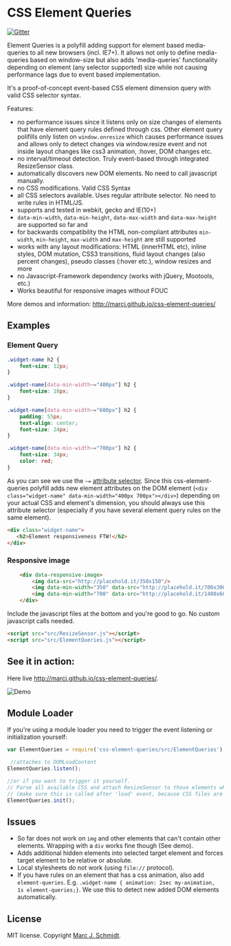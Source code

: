 # CSS Element Queries


[![Gitter](https://badges.gitter.im/Join%20Chat.svg)](https://gitter.im/marcj/css-element-queries?utm_source=badge&utm_medium=badge&utm_campaign=pr-badge)

Element Queries is a polyfill adding support for element based media-queries to all new browsers (incl. IE7+).
It allows not only to define media-queries based on window-size but also adds 'media-queries' functionality depending on element (any selector supported)
size while not causing performance lags due to event based implementation.

It's a proof-of-concept event-based CSS element dimension query with valid CSS selector syntax.

Features:

 - no performance issues since it listens only on size changes of elements that have element query rules defined through css. Other element query polifills only listen on `window.onresize` which causes performance issues and allows only to detect changes via window.resize event and not inside layout changes like css3 animation, :hover, DOM changes etc.
 - no interval/timeout detection. Truly event-based through integrated ResizeSensor class.
 - automatically discovers new DOM elements. No need to call javascript manually.
 - no CSS modifications. Valid CSS Syntax
 - all CSS selectors available. Uses regular attribute selector. No need to write rules in HTML/JS.
 - supports and tested in webkit, gecko and IE(10+)
 - `data-min-width`, `data-min-height`, `data-max-width` and `data-max-height` are supported so far and 
 - for backwards compatibility the HTML non-compliant attributes `min-width`, `min-height`, `max-width` and `max-height` are still supported
 - works with any layout modifications: HTML (innerHTML etc), inline styles, DOM mutation, CSS3 transitions, fluid layout changes (also percent changes), pseudo classes (:hover etc.), window resizes and more
 - no Javascript-Framework dependency (works with jQuery, Mootools, etc.)
 - Works beautiful for responsive images without FOUC

More demos and information: http://marcj.github.io/css-element-queries/

## Examples

### Element Query

```css
.widget-name h2 {
    font-size: 12px;
}

.widget-name[data-min-width~="400px"] h2 {
    font-size: 18px;
}

.widget-name[data-min-width~="600px"] h2 {
    padding: 55px;
    text-align: center;
    font-size: 24px;
}

.widget-name[data-min-width~="700px"] h2 {
    font-size: 34px;
    color: red;
}
```

As you can see we use the `~=` [attribute selector](https://developer.mozilla.org/en-US/docs/Web/CSS/Attribute_selectors).
Since this css-element-queries polyfill adds new element attributes on the DOM element
(`<div class="widget-name" data-min-width="400px 700px"></div>`) depending on your actual CSS and element's dimension,
you should always use this attribute selector (especially if you have several element query rules on the same element).

```html
<div class="widget-name">
   <h2>Element responsiveness FTW!</h2>
</div>
```

### Responsive image

```html
    <div data-responsive-image>
        <img data-src="http://placehold.it/350x150"/>   
        <img data-min-width="350" data-src="http://placehold.it/700x300"/>
        <img data-min-width="700" data-src="http://placehold.it/1400x600"/>
    </div>
```

Include the javascript files at the bottom and you're good to go. No custom javascript calls needed.

```html
<script src="src/ResizeSensor.js"></script>
<script src="src/ElementQueries.js"></script>
```

## See it in action:

Here live http://marcj.github.io/css-element-queries/.

![Demo](http://marcj.github.io/css-element-queries/images/css-element-queries-demo.gif)


## Module Loader

If you're using a module loader you need to trigger the event listening or initialization yourself:

```javascript
var ElementQueries = require('css-element-queries/src/ElementQueries');

 //attaches to DOMLoadContent
ElementQueries.listen();

//or if you want to trigger it yourself.
// Parse all available CSS and attach ResizeSensor to those elements which have rules attached
// (make sure this is called after 'load' event, because CSS files are not ready when domReady is fired.
ElementQueries.init();
```

## Issues

 - So far does not work on `img` and other elements that can't contain other elements. Wrapping with a `div` works fine though (See demo).
 - Adds additional hidden elements into selected target element and forces target element to be relative or absolute.
 - Local stylesheets do not work (using `file://` protocol).
 - If you have rules on an element that has a css animation, also add `element-queries`. E.g. `.widget-name { animation: 2sec my-animation, 1s element-queries;}`. We use this to detect new added DOM elements automatically.

## License

MIT license. Copyright [Marc J. Schmidt](https://twitter.com/MarcJSchmidt).
